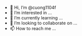 - 👋 Hi, I’m @cuong1104f
- 👀 I’m interested in ...
- 🌱 I’m currently learning ...
- 💞️ I’m looking to collaborate on ...
- 📫 How to reach me ...

<!---
cuong1104f/cuong1104f is a ✨ special ✨ repository because its `README.md` (this file) appears on your GitHub profile.
You can click the Preview link to take a look at your changes.
--->
